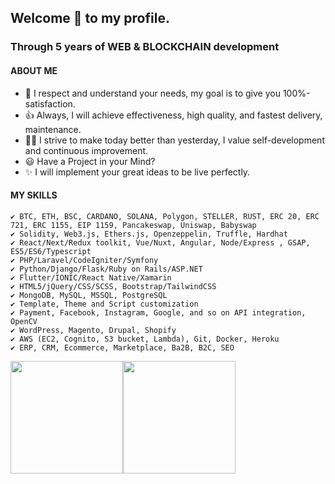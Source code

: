 ## Welcome 🎉 to my profile.

### Through 5 years of WEB & BLOCKCHAIN development
#### ABOUT ME

- 🚀 I respect and understand your needs, my goal is to give you 100%-satisfaction.
- 👍 Always, I will achieve effectiveness, high quality, and fastest delivery, maintenance.
- 👨‍🎓 I strive to make today better than yesterday, I value self-development and continuous improvement.
- 😃 Have a Project in your Mind?
- ✨ I will implement your great ideas to be live perfectly.

#### MY SKILLS
    ✔ BTC, ETH, BSC, CARDANO, SOLANA, Polygon, STELLER, RUST, ERC 20, ERC 721, ERC 1155, EIP 1159, Pancakeswap, Uniswap, Babyswap
    ✔ Solidity, Web3.js, Ethers.js, Openzeppelin, Truffle, Hardhat
    ✔ React/Next/Redux toolkit, Vue/Nuxt, Angular, Node/Express , GSAP, ES5/ES6/Typescript
    ✔ PHP/Laravel/CodeIgniter/Symfony
    ✔ Python/Django/Flask/Ruby on Rails/ASP.NET
    ✔ Flutter/IONIC/React Native/Xamarin
    ✔ HTML5/jQuery/CSS/SCSS, Bootstrap/TailwindCSS
    ✔ MongoDB, MySQL, MSSQL, PostgreSQL
    ✔ Template, Theme and Script customization
    ✔ Payment, Facebook, Instagram, Google, and so on API integration, OpenCV
    ✔ WordPress, Magento, Drupal, Shopify
    ✔ AWS (EC2, Cognito, S3 bucket, Lambda), Git, Docker, Heroku
    ✔ ERP, CRM, Ecommerce, Marketplace, Ba2B, B2C, SEO

<img height="180em" src="https://github-readme-stats.vercel.app/api?username=climax-solution&show_icons=true&theme=dark" /><img height="180em" src="https://github-readme-stats.vercel.app/api/top-langs/?username=anuraghazra&layout=compact" />
